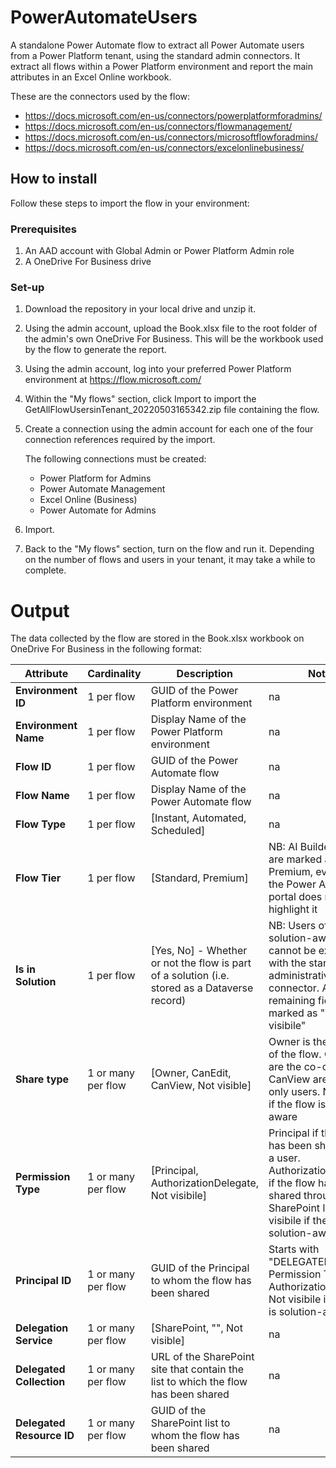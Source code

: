 # PowerAutomateUsers
A standalone Power Automate flow to extract all Power Automate users from a Power Platform tenant, using the standard admin connectors.
It extract all flows within a Power Platform environment and report the main attributes in an Excel Online workbook.

These are the connectors used by the flow:
- https://docs.microsoft.com/en-us/connectors/powerplatformforadmins/
- https://docs.microsoft.com/en-us/connectors/flowmanagement/
- https://docs.microsoft.com/en-us/connectors/microsoftflowforadmins/
- https://docs.microsoft.com/en-us/connectors/excelonlinebusiness/

## How to install
Follow these steps to import the flow in your environment:

### Prerequisites
1. An AAD account with Global Admin or Power Platform Admin role
2. A OneDrive For Business drive

### Set-up
1. Download the repository in your local drive and unzip it.
2. Using the admin account, upload the Book.xlsx file to the root folder of the admin's own OneDrive For Business. This will be the workbook used by the flow to generate the report.
3. Using the admin account, log into your preferred Power Platform environment at https://flow.microsoft.com/
4. Within the "My flows" section, click Import to import the GetAllFlowUsersinTenant_20220503165342.zip file containing the flow.
5. Create a connection using the admin account for each one of the four connection references required by the import.

   The following connections must be created:
   - Power Platform for Admins
   - Power Automate Management
   - Excel Online (Business)
   - Power Automate for Admins
7. Import.
8. Back to the "My flows" section, turn on the flow and run it. Depending on the number of flows and users in your tenant, it may take a while to complete.

# Output
The data collected by the flow are stored in the Book.xlsx workbook on OneDrive For Business in the following format:

Attribute | Cardinality | Description | Notes
--- | --- | --- | ---
**Environment ID** | 1 per flow | GUID of the Power Platform environment | na
**Environment Name** | 1 per flow | Display Name of the Power Platform environment | na
**Flow ID** | 1 per flow | GUID of the Power Automate flow | na
**Flow Name** | 1 per flow | Display Name of the Power Automate flow | na
**Flow Type** | 1 per flow | \[Instant, Automated, Scheduled\] | na
**Flow Tier** | 1 per flow | \[Standard, Premium\] | NB: AI Builder actions are marked as Premium, even though the Power Automate portal does not highlight it
**Is in Solution** | 1 per flow | \[Yes, No\] - Whether or not the flow is part of a solution (i.e. stored as a Dataverse record) | NB: Users of a solution-aware flow cannot be exported with the standard administrative connector. All remaining fields are marked as "Not visibile"
**Share type** | 1 or many per flow | \[Owner, CanEdit, CanView, Not visible\] | Owner is the creator of the flow. CanEdit are the co-owners. CanView are the read-only users. Not visibile if the flow is solution-aware
**Permission Type** | 1 or many per flow | \[Principal, AuthorizationDelegate, Not visibile\] | Principal if the flow has been shared with a user. AuthorizationDelegate if the flow has been shared through SharePoint lists. Not visibile if the flow is solution-aware
**Principal ID** | 1 or many per flow | GUID of the Principal to whom the flow has been shared | Starts with "DELEGATED-" if Permission Type = AuthorizationDelegate. Not visibile if the flow is solution-aware
**Delegation Service** | 1 or many per flow | \[SharePoint, "", Not visible\] | na
**Delegated Collection** | 1 or many per flow | URL of the SharePoint site that contain the list to which the flow has been shared | na
**Delegated Resource ID** | 1 or many per flow | GUID of the SharePoint list to whom the flow has been shared | na

